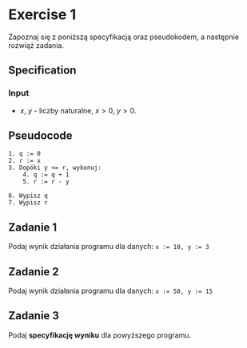 # Exercise 1

Zapoznaj się z poniższą specyfikacją oraz pseudokodem, a następnie rozwiąż zadania.

## Specification

### Input

* $x$, $y$ - liczby naturalne, $x > 0$, $y > 0$. 

## Pseudocode

```
1. q := 0
2. r := x
3. Dopóki y <= r, wykonuj:
    4. q := q + 1
    5. r := r - y
    
6. Wypisz q
7. Wypisz r 
```

## Zadanie 1

Podaj wynik działania programu dla danych: `x := 10, y := 3`

## Zadanie 2

Podaj wynik działania programu dla danych: `x := 50, y := 15`

## Zadanie 3

Podaj **specyfikację wyniku** dla powyższego programu.
